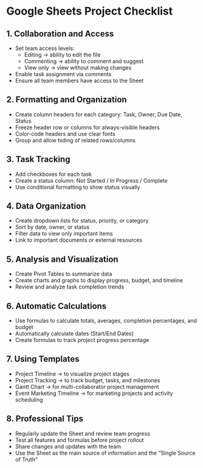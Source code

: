 # Google Sheets Project Checklist

## 1. Collaboration and Access
- Set team access levels:
  - Editing → ability to edit the file
  - Commenting → ability to comment and suggest
  - View only → view without making changes
- Enable task assignment via comments
- Ensure all team members have access to the Sheet

## 2. Formatting and Organization
- Create column headers for each category: Task, Owner, Due Date, Status
- Freeze header row or columns for always-visible headers
- Color-code headers and use clear fonts
- Group and allow hiding of related rows/columns

## 3. Task Tracking
- Add checkboxes for each task
- Create a status column: Not Started / In Progress / Complete
- Use conditional formatting to show status visually

## 4. Data Organization
- Create dropdown lists for status, priority, or category
- Sort by date, owner, or status
- Filter data to view only important items
- Link to important documents or external resources

## 5. Analysis and Visualization
- Create Pivot Tables to summarize data
- Create charts and graphs to display progress, budget, and timeline
- Review and analyze task completion trends

## 6. Automatic Calculations
- Use formulas to calculate totals, averages, completion percentages, and budget
- Automatically calculate dates (Start/End Dates)
- Create formulas to track project progress percentage

## 7. Using Templates
- Project Timeline → to visualize project stages
- Project Tracking → to track budget, tasks, and milestones
- Gantt Chart → for multi-collaborator project management
- Event Marketing Timeline → for marketing projects and activity scheduling

## 8. Professional Tips
- Regularly update the Sheet and review team progress
- Test all features and formulas before project rollout
- Share changes and updates with the team
- Use the Sheet as the main source of information and the “Single Source of Truth”
